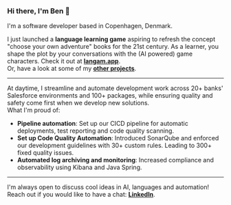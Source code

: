 ### Hi there, I'm Ben 👋

I'm a software developer based in Copenhagen, Denmark.  
  
I just launched a **language learning game** aspiring to refresh the concept "choose your own adventure" books for the 21st century. As a learner, you shape the plot by your conversations with the (AI powered) game characters. 
Check it out at **[langam.app](https://langam.app)**.  
Or, have a look at some of my **[other projects](https://bnpd.github.io/bnpd/)**. 
  
---
  
At daytime, I streamline and automate development work across 20+ banks' Salesforce environments and 100+ packages, while ensuring quality and safety come first when we develop new solutions.  
What I'm proud of:  
- **Pipeline automation**: Set up our CICD pipeline for automatic deployments, test reporting and code quality scanning.  
- **Set up Code Quality Automation**: Introduced SonarQube and enforced our development guidelines with 30+ custom rules. Leading to 300+ fixed quality issues.  
- **Automated log archiving and monitoring**: Increased compliance and observability using Kibana and Java Spring.  

---
  
I'm always open to discuss cool ideas in AI, languages and automation!  
Reach out if you would like to have a chat: [**LinkedIn**](https://www.linkedin.com/in/bnpd/).  


<!--
**bnpd/bnpd** is a ✨ _special_ ✨ repository because its `README.md` (this file) appears on your GitHub profile.

Here are some ideas to get you started:

- 🔭 I’m currently working on ...
- 🌱 I’m currently learning ...
- 👯 I’m looking to collaborate on ...
- 🤔 I’m looking for help with ...
- 💬 Ask me about ...
- 📫 How to reach me: ...
- 😄 Pronouns: ...
- ⚡ Fun fact: ...
-->
